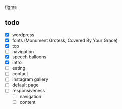 [figma](https://www.figma.com/design/V2BtyVVcHKgG5A9MEF1IwP/wesola?node-id=0-1&t=aSbirau5emNwTmAZ-0)

## todo
- [x] wordpress
- [x] fonts (Monument Grotesk, Covered By Your Grace)
- [x] top
- [ ] navigation
- [x] speech balloons
- [x] intro
- [ ] eating
- [ ] contact
- [ ] instagram gallery
- [ ] default page
- [ ] responsiveness
  - [ ] navigation
  - [ ] content